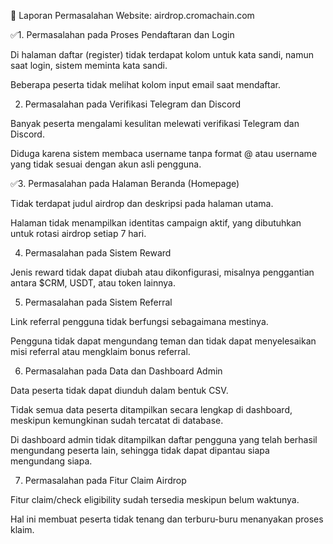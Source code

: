 🧾 Laporan Permasalahan Website: airdrop.cromachain.com

✅1. Permasalahan pada Proses Pendaftaran dan Login

Di halaman daftar (register) tidak terdapat kolom untuk kata sandi, namun saat login, sistem meminta kata sandi.

Beberapa peserta tidak melihat kolom input email saat mendaftar.


2. Permasalahan pada Verifikasi Telegram dan Discord

Banyak peserta mengalami kesulitan melewati verifikasi Telegram dan Discord.

Diduga karena sistem membaca username tanpa format @ atau username yang tidak sesuai dengan akun asli pengguna.


✅3. Permasalahan pada Halaman Beranda (Homepage)

Tidak terdapat judul airdrop dan deskripsi pada halaman utama.

Halaman tidak menampilkan identitas campaign aktif, yang dibutuhkan untuk rotasi airdrop setiap 7 hari.


4. Permasalahan pada Sistem Reward

Jenis reward tidak dapat diubah atau dikonfigurasi, misalnya penggantian antara $CRM, USDT, atau token lainnya.


5. Permasalahan pada Sistem Referral

Link referral pengguna tidak berfungsi sebagaimana mestinya.

Pengguna tidak dapat mengundang teman dan tidak dapat menyelesaikan misi referral atau mengklaim bonus referral.


6. Permasalahan pada Data dan Dashboard Admin

Data peserta tidak dapat diunduh dalam bentuk CSV.

Tidak semua data peserta ditampilkan secara lengkap di dashboard, meskipun kemungkinan sudah tercatat di database.

Di dashboard admin tidak ditampilkan daftar pengguna yang telah berhasil mengundang peserta lain, sehingga tidak dapat dipantau siapa mengundang siapa.


7. Permasalahan pada Fitur Claim Airdrop

Fitur claim/check eligibility sudah tersedia meskipun belum waktunya.

Hal ini membuat peserta tidak tenang dan terburu-buru menanyakan proses klaim.